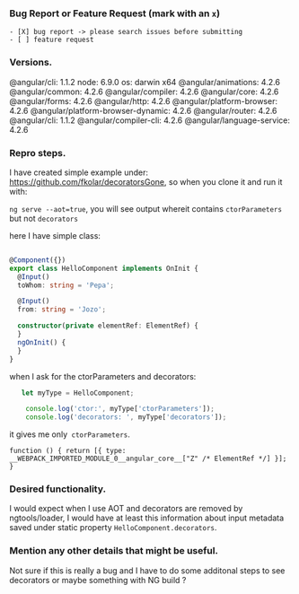### Bug Report or Feature Request (mark with an `x`)
```
- [X] bug report -> please search issues before submitting
- [ ] feature request
```

### Versions.
@angular/cli: 1.1.2
node: 6.9.0
os: darwin x64
@angular/animations: 4.2.6
@angular/common: 4.2.6
@angular/compiler: 4.2.6
@angular/core: 4.2.6
@angular/forms: 4.2.6
@angular/http: 4.2.6
@angular/platform-browser: 4.2.6
@angular/platform-browser-dynamic: 4.2.6
@angular/router: 4.2.6
@angular/cli: 1.1.2
@angular/compiler-cli: 4.2.6
@angular/language-service: 4.2.6



### Repro steps.

I have created simple example under: https://github.com/fkolar/decoratorsGone, so when you clone it and run it with:

`ng serve --aot=true`, you will see output whereit contains `ctorParameters` but not `decorators`

here I have simple class:

```ts

@Component({})
export class HelloComponent implements OnInit {
  @Input()
  toWhom: string = 'Pepa';

  @Input()
  from: string = 'Jozo';

  constructor(private elementRef: ElementRef) {
  }
  ngOnInit() {
  }
}
```

when I ask for the ctorParameters and decorators:

```ts
   let myType = HelloComponent;

    console.log('ctor:', myType['ctorParameters']);
    console.log('decorators: ', myType['decorators']);
```

it gives me only` ctorParameters`.

`
function () { return [{ type: __WEBPACK_IMPORTED_MODULE_0__angular_core__["Z" /* ElementRef */] }]; }
`

### Desired functionality.
I would expect when I use AOT and decorators are removed by ngtools/loader, I would have at least this information about input metadata saved under static property `HelloComponent.decorators`.


### Mention any other details that might be useful.
Not sure if this is really a bug and I have to do some additonal steps to see decorators or maybe something with NG build ?

